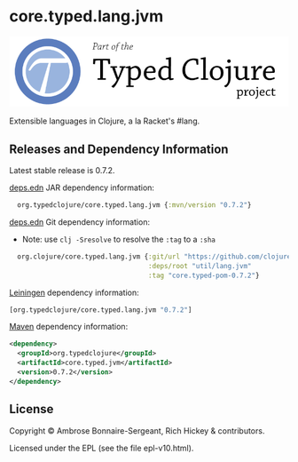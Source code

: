 # core.typed.lang.jvm

<a href='http://typedclojure.org'><img src='images/part-of-typed-clojure-project.png'></a>

Extensible languages in Clojure, a la Racket's #lang.

## Releases and Dependency Information

Latest stable release is 0.7.2.

[deps.edn](https://clojure.org/reference/deps_and_cli) JAR dependency information:

```clj
  org.typedclojure/core.typed.lang.jvm {:mvn/version "0.7.2"}
 ```

[deps.edn](https://clojure.org/reference/deps_and_cli) Git dependency information:

- Note: use `clj -Sresolve` to resolve the `:tag` to a `:sha`

```clj
  org.clojure/core.typed.lang.jvm {:git/url "https://github.com/clojure/core.typed"
                                   :deps/root "util/lang.jvm"
                                   :tag "core.typed-pom-0.7.2"}
```

[Leiningen](https://github.com/technomancy/leiningen) dependency information:

```clojure
[org.typedclojure/core.typed.lang.jvm "0.7.2"]
```

[Maven](https://maven.apache.org/) dependency information:

```XML
<dependency>
  <groupId>org.typedclojure</groupId>
  <artifactId>core.typed.jvm</artifactId>
  <version>0.7.2</version>
</dependency>
```

## License

Copyright © Ambrose Bonnaire-Sergeant, Rich Hickey & contributors.

Licensed under the EPL (see the file epl-v10.html).
